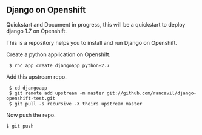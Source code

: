 Django on Openshift 
-------------------

Quickstart and Document in progress, this will be a quickstart to deploy django 1.7 on Openshift.

This is a repository helps you to install and run Django on Openshift.

Create a python application on Openshift.

     $ rhc app create djangoapp python-2.7

Add this upstream repo.

     $ cd djangoapp
     $ git remote add upstream -m master git://github.com/rancavil/django-openshift-test.git
     $ git pull -s recursive -X theirs upstream master


Now push the repo.

    $ git push
